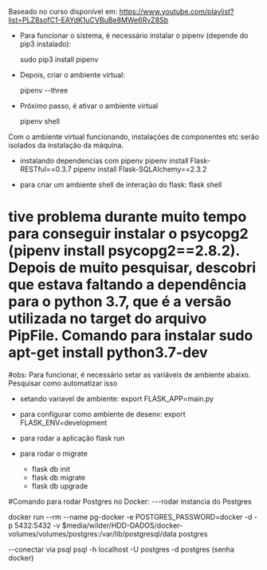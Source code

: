 Baseado no curso disponível em: https://www.youtube.com/playlist?list=PLZ8sofC1-EAYdK1uCVBuBe8MWe6RvZ8Sb


- Para funcionar o sistema, é necessário instalar o pipenv (depende do pip3 instalado):

    sudo pip3 install pipenv

- Depois, criar o ambiente virtual:

    pipenv --three

- Próximo passo, é ativar o ambiente virtual
    
    pipenv shell

Com o ambiente virtual funcionando, instalações de componentes etc serão isolados da instalação da máquina.

- instalando dependencias com pipenv
   pipenv install Flask-RESTful==0.3.7
   pipenv install Flask-SQLAlchemy==2.3.2

- para criar um ambiente shell de interação do flask:
   flask shell

# tive problema durante muito tempo para conseguir instalar o psycopg2 (pipenv install psycopg2==2.8.2). Depois de muito pesquisar, descobri que estava faltando a dependência para o python 3.7, que é a versão utilizada no target do arquivo PipFile. Comando para instalar sudo apt-get install python3.7-dev

#obs: Para funcionar, é necessário setar as variáveis de ambiente abaixo. Pesquisar como automatizar isso

- setando variavel de ambiente:
    export FLASK_APP=main.py

- para configurar como ambiente de desenv:
   export FLASK_ENV=development

- para rodar a aplicação
   flask run

- para rodar o migrate
   - flask db init  
   - flask db migrate 
   - flask db upgrade


#Comando para rodar Postgres no Docker:
---rodar instancia do Postgres

docker run --rm   --name pg-docker -e POSTGRES_PASSWORD=docker -d -p 5432:5432 -v $media/wilder/HDD-DADOS/docker-volumes/volumes/postgres:/var/lib/postgresql/data  postgres

--conectar via psql
psql -h localhost -U postgres -d postgres   (senha docker)   